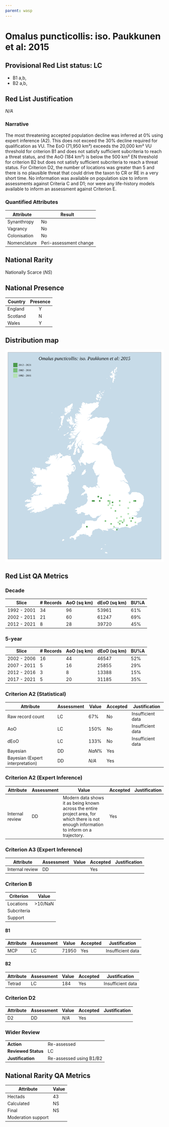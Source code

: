 ```yaml
---
parent: wasp
---
```


# Omalus puncticollis: iso. Paukkunen et al: 2015

## Provisional Red List status: LC
- B1 a,b, 
- B2 a,b, 

## Red List Justification
*N/A*
### Narrative


The most threatening accepted population decline was inferred at 0% using expert inference (A2). This does not exceed the 30% decline required for qualification as VU. The EoO (71,950 km²) exceeds the 20,000 km² VU threshold for criterion B1 and does not satisfy sufficient subcriteria to reach a threat status, and the AoO (184 km²) is below the 500 km² EN threshold for criterion B2 but does not satisfy sufficient subcriteria to reach a threat status. For Criterion D2, the number of locations was greater than 5 and there is no plausible threat that could drive the taxon to CR or RE in a very short time. No information was available on population size to inform assessments against Criteria C and D1; nor were any life-history models available to inform an assessment against Criterion E.
### Quantified Attributes
|Attribute|Result|
|---|---|
|Synanthropy|No|
|Vagrancy|No|
|Colonisation|No|
|Nomenclature|Peri-assessment change|


## National Rarity
Nationally Scarce (*NS*)

## National Presence
|Country|Presence
|---|:-:|
|England|Y|
|Scotland|N|
|Wales|Y|


## Distribution map
![](../map/656.svg)

## Red List QA Metrics
### Decade
| Slice | # Records | AoO (sq km) | dEoO (sq km) |BU%A |
|---|---|---|---|---|
|1992 - 2001|34|96|53961|61%|
|2002 - 2011|21|60|61247|69%|
|2012 - 2021|8|28|39720|45%|
### 5-year
| Slice | # Records | AoO (sq km) | dEoO (sq km) |BU%A |
|---|---|---|---|---|
|2002 - 2006|16|44|46547|52%|
|2007 - 2011|5|16|25855|29%|
|2012 - 2016|3|8|13388|15%|
|2017 - 2021|5|20|31185|35%|
### Criterion A2 (Statistical)
|Attribute|Assessment|Value|Accepted|Justification
|---|---|---|---|---|
|Raw record count|LC|67%|No|Insufficient data|
|AoO|LC|150%|No|Insufficient data|
|dEoO|LC|133%|No|Insufficient data|
|Bayesian|DD|*NaN*%|Yes||
|Bayesian (Expert interpretation)|DD|*N/A*|Yes||
### Criterion A2 (Expert Inference)
|Attribute|Assessment|Value|Accepted|Justification
|---|---|---|---|---|
|Internal review|DD|Modern data shows it as being known across the entire project area, for which there is not enough information to inform on a trajectory.|Yes||
### Criterion A3 (Expert Inference)
|Attribute|Assessment|Value|Accepted|Justification
|---|---|---|---|---|
|Internal review|DD||Yes||
### Criterion B
|Criterion| Value|
|---|---|
|Locations|>10/NaN|
|Subcriteria||
|Support||
#### B1
|Attribute|Assessment|Value|Accepted|Justification
|---|---|---|---|---|
|MCP|LC|71950|Yes|Insufficient data|
#### B2
|Attribute|Assessment|Value|Accepted|Justification
|---|---|---|---|---|
|Tetrad|LC|184|Yes|Insufficient data|
### Criterion D2
|Attribute|Assessment|Value|Accepted|Justification
|---|---|---|---|---|
|D2|DD|*N/A*|Yes||
### Wider Review
|  |  |
|---|---|
|**Action**|Re-assessed|
|**Reviewed Status**|LC|
|**Justification**|Re-assessed using B1/B2|


## National Rarity QA Metrics
|Attribute|Value|
|---|---|
|Hectads|43|
|Calculated|NS|
|Final|NS|
|Moderation support||


